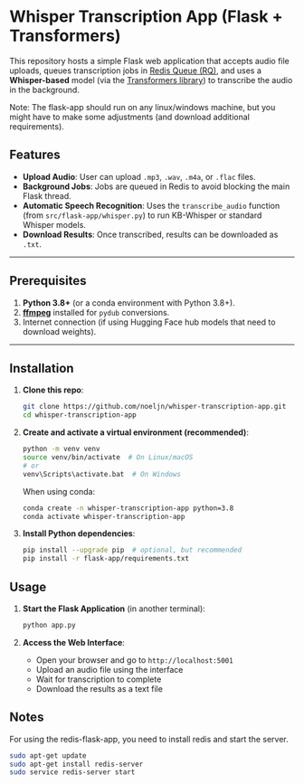 # Whisper Transcription App (Flask + Transformers)

This repository hosts a simple Flask web application that accepts audio file uploads, queues transcription jobs in [Redis Queue (RQ)](https://python-rq.org/), and uses a **Whisper-based** model (via the [Transformers library](https://github.com/huggingface/transformers)) to transcribe the audio in the background.

Note: The flask-app should run on any linux/windows machine, but you might have to make some adjustments (and download additional requirements).

## Features

- **Upload Audio**: User can upload `.mp3`, `.wav`, `.m4a`, or `.flac` files.
- **Background Jobs**: Jobs are queued in Redis to avoid blocking the main Flask thread.
- **Automatic Speech Recognition**: Uses the `transcribe_audio` function (from `src/flask-app/whisper.py`) to run KB-Whisper or standard Whisper models.
- **Download Results**: Once transcribed, results can be downloaded as `.txt`.

---

## Prerequisites

1. **Python 3.8+** (or a conda environment with Python 3.8+).
2. [**ffmpeg**](https://ffmpeg.org/) installed for `pydub` conversions.
3. Internet connection (if using Hugging Face hub models that need to download weights).

---

## Installation

1. **Clone this repo**:
   ```bash
   git clone https://github.com/noeljn/whisper-transcription-app.git
   cd whisper-transcription-app
   ```

2. **Create and activate a virtual environment (recommended)**:
    ```	bash
    python -m venv venv
    source venv/bin/activate  # On Linux/macOS
    # or
    venv\Scripts\activate.bat  # On Windows
    ```
    When using conda:
    ```bash
    conda create -n whisper-transcription-app python=3.8
    conda activate whisper-transcription-app
    ```

3. **Install Python dependencies**:
    ```bash
    pip install --upgrade pip  # optional, but recommended
    pip install -r flask-app/requirements.txt
    ```

## Usage
1. **Start the Flask Application** (in another terminal):
   ```bash
   python app.py
   ```

2. **Access the Web Interface**:
   - Open your browser and go to `http://localhost:5001`
   - Upload an audio file using the interface
   - Wait for transcription to complete
   - Download the results as a text file


## Notes
For using the redis-flask-app, you need to install redis and start the server.

```bash
sudo apt-get update
sudo apt-get install redis-server
sudo service redis-server start
```
